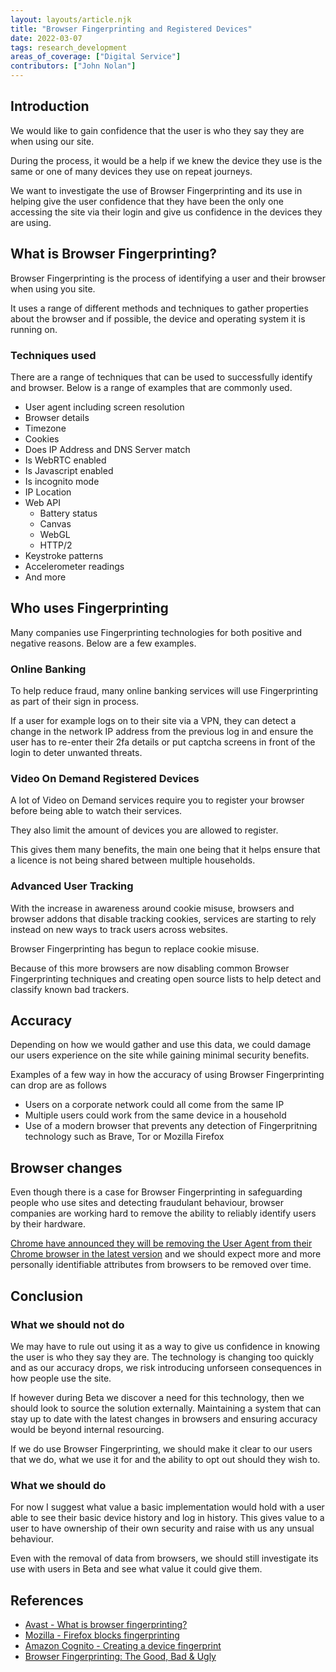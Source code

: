 ```yaml
---
layout: layouts/article.njk
title: "Browser Fingerprinting and Registered Devices"
date: 2022-03-07
tags: research_development
areas_of_coverage: ["Digital Service"]
contributors: ["John Nolan"]
---
```


## Introduction

We would like to gain confidence that the user is who they say they are when using our site.

During the process, it would be a help if we knew the device they use is the same or one of many devices they use on repeat journeys.

We want to investigate the use of Browser Fingerprinting and its use in helping give the user confidence that they have been the only one accessing the site via their login and give us confidence in the devices they are using.

## What is Browser Fingerprinting?

Browser Fingerprinting is the process of identifying a user and their browser when using you site.

It uses a range of different methods and techniques to gather properties about the browser and if possible, the device and operating system it is running on.

### Techniques used

There are a range of techniques that can be used to successfully identify and browser. Below is a range of examples that are commonly used.

* User agent including screen resolution
* Browser details
* Timezone
* Cookies
* Does IP Address and DNS Server match
* Is WebRTC enabled
* Is Javascript enabled
* Is incognito mode
* IP Location
* Web API
  * Battery status
  * Canvas
  * WebGL
  * HTTP/2
* Keystroke patterns
* Accelerometer readings
* And more

## Who uses Fingerprinting

Many companies use Fingerprinting technologies for both positive and negative reasons. Below are a few examples.

### Online Banking

To help reduce fraud, many online banking services will use Fingerprinting as part of their sign in process.

If a user for example logs on to their site via a VPN, they can detect a change in the network IP address from the previous log in and ensure the user has to re-enter their 2fa details or put captcha screens in front of the login to deter unwanted threats.

### Video On Demand Registered Devices

A lot of Video on Demand services require you to register your browser before being able to watch their services.

They also limit the amount of devices you are allowed to register.

This gives them many benefits, the main one being that it helps ensure that a licence is not being shared between multiple households.

### Advanced User Tracking

With the increase in awareness around cookie misuse, browsers and browser addons that disable tracking cookies, services are starting to rely instead on new ways to track users across websites.

Browser Fingerprinting has begun to replace cookie misuse.

Because of this more browsers are now disabling common Browser Fingerprinting techniques and creating open source lists to help detect and classify known bad trackers.

## Accuracy

Depending on how we would gather and use this data, we could damage our users experience on the site while gaining minimal security benefits.

Examples of a few way in how the accuracy of using Browser Fingerprinting can drop are as follows

* Users on a corporate network could all come from the same IP
* Multiple users could work from the same device in a household
* Use of a modern browser that prevents any detection of Fingerpritning technology such as Brave, Tor or Mozilla Firefox

## Browser changes

Even though there is a case for Browser Fingerprinting in safeguarding people who use sites and detecting fraudulant behaviour, browser companies are working hard to remove the ability to reliably identify users by their hardware.

[Chrome have announced they will be removing the User Agent from their Chrome browser in the latest version](https://www.xda-developers.com/chrome-100-beta/) and we should expect more and more personally identifiable attributes from browsers to be removed over time.

## Conclusion

### What we should not do

We may have to rule out using it as a way to give us confidence in knowing the user is who they say they are. The technology is changing too quickly and as our accuracy drops, we risk introducing unforseen consequences in how people use the site.

If however during Beta we discover a need for this technology, then we should look to source the solution externally. Maintaining a system that can stay up to date with the latest changes in browsers and ensuring accuracy would be beyond internal resourcing.

If we do use Browser Fingerprinting, we should make it clear to our users that we do, what we use it for and the ability to opt out should they wish to.

### What we should do

For now I suggest what value a basic implementation would hold with a user able to see their basic device history and log in history. This gives value to a user to have ownership of their own security and raise with us any unsual behaviour.

Even with the removal of data from browsers, we should still investigate its use with users in Beta and see what value it could give them.

## References

- [Avast - What is browser fingerprinting?](https://www.avast.com/c-what-is-browser-fingerprinting)
- [Mozilla - Firefox blocks fingerprinting](https://www.mozilla.org/en-GB/firefox/features/block-fingerprinting/)
- [Amazon Cognito - Creating a device fingerprint](https://docs.aws.amazon.com/cognito/latest/developerguide/cognito-user-pool-settings-adaptive-authentication.html)
- [Browser Fingerprinting: The Good, Bad & Ugly](https://www.thesslstore.com/blog/browser-fingerprinting-the-good-bad-ugly/)
